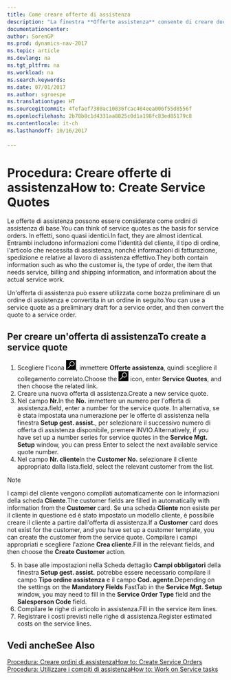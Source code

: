 ```yaml
---
title: Come creare offerte di assistenza
description: "La finestra **Offerte assistenza** consente di creare documenti in cui vengono immesse informazioni relative a un servizio di assistenza, ad esempio riparazione e manutenzione, svolto su articoli in assistenza su richiesta del cliente. Un'offerta di assistenza può essere utilizzata come bozza preliminare di un ordine di assistenza e può essere in seguito convertita in un ordine."
documentationcenter: 
author: SorenGP
ms.prod: dynamics-nav-2017
ms.topic: article
ms.devlang: na
ms.tgt_pltfrm: na
ms.workload: na
ms.search.keywords: 
ms.date: 07/01/2017
ms.author: sgroespe
ms.translationtype: HT
ms.sourcegitcommit: 4fefaef7380ac10836fcac404eea006f55d8556f
ms.openlocfilehash: 2b78b8c1d4331aa8825c0d1a198fc83ed85179c8
ms.contentlocale: it-ch
ms.lasthandoff: 10/16/2017

---
```

# <a name="how-to-create-service-quotes"></a><span data-ttu-id="26507-104">Procedura: Creare offerte di assistenza</span><span class="sxs-lookup"><span data-stu-id="26507-104">How to: Create Service Quotes</span></span>
<span data-ttu-id="26507-105">Le offerte di assistenza possono essere considerate come ordini di assistenza di base.</span><span class="sxs-lookup"><span data-stu-id="26507-105">You can think of service quotes as the basis for service orders.</span></span> <span data-ttu-id="26507-106">In effetti, sono quasi identici.</span><span class="sxs-lookup"><span data-stu-id="26507-106">In fact, they are almost identical.</span></span> <span data-ttu-id="26507-107">Entrambi includono informazioni come l'identità del cliente, il tipo di ordine, l'articolo che necessita di assistenza, nonché informazioni di fatturazione, spedizione e relative al lavoro di assistenza effettivo.</span><span class="sxs-lookup"><span data-stu-id="26507-107">They both contain information such as who the customer is, the type of order, the item that needs service, billing and shipping information, and information about the actual service work.</span></span>
 
<span data-ttu-id="26507-108">Un'offerta di assistenza può essere utilizzata come bozza preliminare di un ordine di assistenza e convertita in un ordine in seguito.</span><span class="sxs-lookup"><span data-stu-id="26507-108">You can use a service quote as a preliminary draft for a service order, and then convert the quote to a service order.</span></span>  
  
## <a name="to-create-a-service-quote"></a><span data-ttu-id="26507-109">Per creare un'offerta di assistenza</span><span class="sxs-lookup"><span data-stu-id="26507-109">To create a service quote</span></span>  
1. <span data-ttu-id="26507-110">Scegliere l'icona ![Cerca pagina o report](media/ui-search/search_small.png "Cerca pagina o report"), immettere **Offerte assistenza**, quindi scegliere il collegamento correlato.</span><span class="sxs-lookup"><span data-stu-id="26507-110">Choose the ![Search for Page or Report](media/ui-search/search_small.png "Search for Page or Report icon") icon, enter **Service Quotes**, and then choose the related link.</span></span>  
2. <span data-ttu-id="26507-111">Creare una nuova offerta di assistenza.</span><span class="sxs-lookup"><span data-stu-id="26507-111">Create a new service quote.</span></span>  
3. <span data-ttu-id="26507-112">Nel campo **Nr.**</span><span class="sxs-lookup"><span data-stu-id="26507-112">In the **No.**</span></span> <span data-ttu-id="26507-113">immettere un numero per l'offerta di assistenza.</span><span class="sxs-lookup"><span data-stu-id="26507-113">field, enter a number for the service quote.</span></span> <span data-ttu-id="26507-114">In alternativa, se è stata impostata una numerazione per le offerte di assistenza nella finestra **Setup gest. assist.**, per selezionare il successivo numero di offerta di assistenza disponibile, premere INVIO.</span><span class="sxs-lookup"><span data-stu-id="26507-114">Alternatively, if you have set up a number series for service quotes in the **Service Mgt. Setup** window, you can press Enter to select the next available service quote number.</span></span>  
4. <span data-ttu-id="26507-115">Nel campo **Nr. cliente**</span><span class="sxs-lookup"><span data-stu-id="26507-115">In the **Customer No.**</span></span>  <span data-ttu-id="26507-116">selezionare il cliente appropriato dalla lista.</span><span class="sxs-lookup"><span data-stu-id="26507-116">field, select the relevant customer from the list.</span></span>  

  > [!Note]  
  >  <span data-ttu-id="26507-117">I campi del cliente vengono compilati automaticamente con le informazioni della scheda **Cliente**.</span><span class="sxs-lookup"><span data-stu-id="26507-117">The customer fields are filled in automatically with information from the **Customer** card.</span></span> <span data-ttu-id="26507-118">Se una scheda **Cliente** non esiste per il cliente in questione ed è stato impostato un modello cliente, è possibile creare il cliente a partire dall'offerta di assistenza.</span><span class="sxs-lookup"><span data-stu-id="26507-118">If a **Customer** card does not exist for the customer, and you have set up a customer template, you can create the customer from the service quote.</span></span> <span data-ttu-id="26507-119">Compilare i campi appropriati e scegliere l'azione **Crea cliente**.</span><span class="sxs-lookup"><span data-stu-id="26507-119">Fill in the relevant fields, and then choose the **Create Customer** action.</span></span>  
  
5. <span data-ttu-id="26507-120">In base alle impostazioni nella Scheda dettaglio **Campi obbligatori** della finestra **Setup gest. assist.** potrebbe essere necessario compilare il campo **Tipo ordine assistenza** e il campo **Cod. agente**.</span><span class="sxs-lookup"><span data-stu-id="26507-120">Depending on the settings on the **Mandatory Fields** FastTab in the **Service Mgt. Setup** window, you may need to fill in the **Service Order Type** field and the **Salesperson Code** field.</span></span>  
6. <span data-ttu-id="26507-121">Compilare le righe di articolo in assistenza.</span><span class="sxs-lookup"><span data-stu-id="26507-121">Fill in the service item lines.</span></span>  
7. <span data-ttu-id="26507-122">Registrare i costi previsti nelle righe di assistenza.</span><span class="sxs-lookup"><span data-stu-id="26507-122">Register estimated costs on the service lines.</span></span>  
  
## <a name="see-also"></a><span data-ttu-id="26507-123">Vedi anche</span><span class="sxs-lookup"><span data-stu-id="26507-123">See Also</span></span>  
[<span data-ttu-id="26507-124">Procedura: Creare ordini di assistenza</span><span class="sxs-lookup"><span data-stu-id="26507-124">How to: Create Service Orders</span></span>](service-how-to-create-service-orders.md)  
[<span data-ttu-id="26507-125">Procedura: Utilizzare i compiti di assistenza</span><span class="sxs-lookup"><span data-stu-id="26507-125">How to: Work on Service tasks</span></span>](service-how-to-work-on-service-tasks.md)  

 
